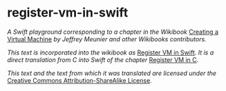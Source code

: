 # register-vm-in-swift

_A Swift playground corresponding to a chapter in the Wikibook_ [Creating a Virtual Machine](https://en.wikibooks.org/wiki/Creating_a_Virtual_Machine) _by Jeffrey Meunier and other Wikibooks contributors._

_This text is incorporated into the wikibook as_ [Register VM in Swift](https://en.wikibooks.org/wiki/Creating_a_Virtual_Machine/Register_VM_in_Swift). _It is a direct translation from C into Swift of the chapter_
[Register VM in C](https://en.wikibooks.org/wiki/Creating_a_Virtual_Machine/Register_VM_in_C).

_This text and the text from which it was translated are licensed under the_ [Creative Commons Attribution-ShareAlike License](http://creativecommons.org/licenses/by-sa/3.0/).
